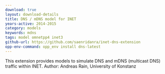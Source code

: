 ```yaml
---
download: true
layout: download-details
title: DNS / mDNS model for INET
years-active: 2014-2015
category: models
keywords: mdns
tags: model omnetpp4 inet3
github-url: https://github.com/saenridanra/inet-dns-extension
opp-env-command: opp_env install dns-latest
---
```


This extension provides models to simulate DNS and mDNS (multicast DNS)
traffic within INET. Author: Andreas Rain, University of Konstanz
